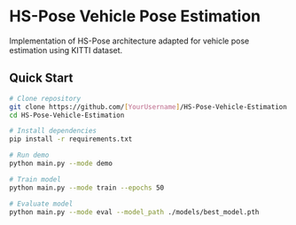 # HS-Pose Vehicle Pose Estimation

Implementation of HS-Pose architecture adapted for vehicle pose estimation using KITTI dataset.

## Quick Start

```bash
# Clone repository
git clone https://github.com/[YourUsername]/HS-Pose-Vehicle-Estimation.git
cd HS-Pose-Vehicle-Estimation

# Install dependencies
pip install -r requirements.txt

# Run demo
python main.py --mode demo

# Train model
python main.py --mode train --epochs 50

# Evaluate model
python main.py --mode eval --model_path ./models/best_model.pth
